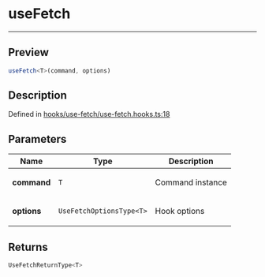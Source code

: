 
      
# useFetch

<div class="api-docs__separator" data-reactroot="">

---

</div><div class="api-docs__section">

## Preview

</div><div class="api-docs__preview fn">

```ts
useFetch<T>(command, options)
```

</div><div class="api-docs__section">

## Description

</div><div class="api-docs__description"><span class="api-docs__do-not-parse">



</span></div><div class="api-docs__definition">

Defined in [hooks/use-fetch/use-fetch.hooks.ts:18](https://github.com/BetterTyped/hyper-fetch/blob/1a97772c/packages/react/src/hooks/use-fetch/use-fetch.hooks.ts#L18)

</div><div class="api-docs__section">

## Parameters

</div><div class="api-docs__parameters"><table><thead><tr><th>Name</th><th>Type</th><th>Description</th></tr></thead><tbody><tr param-data="command"><td>

**command**

</td><td>

`T`

</td><td>

Command instance

</td></tr><tr param-data="options"><td>

**options**

</td><td>

`UseFetchOptionsType<T>`

</td><td>

Hook options

</td></tr></tbody></table></div><div class="api-docs__section">

## Returns

</div><div class="api-docs__returns">

```ts
UseFetchReturnType<T>
```

</div>
